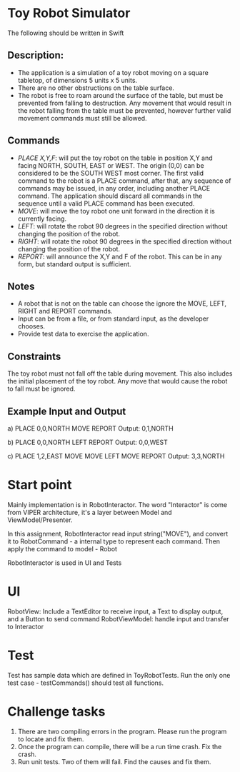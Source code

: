 # Toy Robot Simulator

The following should be written in Swift

## Description:
- The application is a simulation of a toy robot moving on a square tabletop, of dimensions 5 units x 5 units.  
- There are no other obstructions on the table surface.  
- The robot is free to roam around the surface of the table, but must be prevented from falling to destruction. Any movement
that would result in the robot falling from the table must be prevented, however further valid movement commands must still
be allowed.  

## Commands
- *PLACE X,Y,F*: will put the toy robot on the table in position X,Y and facing NORTH, SOUTH, EAST or WEST. The origin (0,0) can be considered to be the SOUTH WEST most corner. The first valid command to the robot is a PLACE command, after that, any sequence of commands may be issued, in any order, including another PLACE command. The application should discard all commands in the sequence until a valid PLACE command has been executed.
- *MOVE*: will move the toy robot one unit forward in the direction it is currently facing.
- *LEFT*: will rotate the robot 90 degrees in the specified direction without changing the position of the robot.
- *RIGHT*: will rotate the robot 90 degrees in the specified direction without changing the position of the robot.
- *REPORT*: will announce the X,Y and F of the robot. This can be in any form, but standard output is sufficient.

## Notes
- A robot that is not on the table can choose the ignore the MOVE, LEFT, RIGHT and REPORT commands.  
- Input can be from a file, or from standard input, as the developer chooses.  
- Provide test data to exercise the application.  


## Constraints

The toy robot must not fall off the table during movement. This also includes the initial placement of the toy robot.
Any move that would cause the robot to fall must be ignored.

## Example Input and Output

a)
PLACE 0,0,NORTH
MOVE
REPORT
Output: 0,1,NORTH

b)
PLACE 0,0,NORTH
LEFT
REPORT
Output: 0,0,WEST

c)
PLACE 1,2,EAST
MOVE
MOVE
LEFT
MOVE
REPORT
Output: 3,3,NORTH

# Start point

Mainly implementation is in RobotInteractor. The word "Interactor" is come from VIPER architecture, it's a layer between Model and ViewModel/Presenter.

In this assignment, RobotInteractor read input string("MOVE"), and convert it to RobotCommand - a internal type to represent each command. Then apply the command to model - Robot

RobotInteractor is used in UI and Tests 

# UI

RobotView: Include a TextEditor to receive input, a Text to display output, and a Button to send command
RobotViewModel: handle input and transfer to Interactor

# Test

Test has sample data which are defined in ToyRobotTests. Run the only one test case - testCommands() should test all functions.

# Challenge tasks
1. There are two compiling errors in the program. Please run the program to locate and fix them.
2. Once the program can compile, there will be a run time crash. Fix the crash.
3. Run unit tests. Two of them will fail. Find the causes and fix them.
